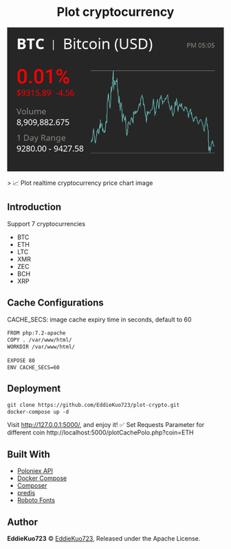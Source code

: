 <h1 align="center">Plot cryptocurrency</h1>
<p align="center">
  <img src="./image/cover.png">
</p>
> 📈 Plot realtime cryptocurrency price chart image

## Introduction
Support 7 cryptocurrencies 
 - BTC
 - ETH
 - LTC
 - XMR
 - ZEC
 - BCH
 - XRP

## Cache Configurations
CACHE_SECS: image cache expiry time in seconds, default to 60
```
FROM php:7.2-apache
COPY . /var/www/html/
WORKDIR /var/www/html/

EXPOSE 80
ENV CACHE_SECS=60
```

## Deployment
```
git clone https://github.com/EddieKuo723/plot-crypto.git
docker-compose up -d
```
Visit http://127.0.0.1:5000/, and enjoy it! ✅
Set Requests Parameter for different coin http://localhost:5000/plotCachePolo.php?coin=ETH

## Built With
* [Poloniex API](https://docs.poloniex.com/#returnchartdata)
* [Docker Compose](https://docs.docker.com/compose/)
* [Composer](https://getcomposer.org/)
* [predis](https://github.com/nrk/predis)
* [Roboto Fonts](https://fonts.google.com/specimen/Roboto)




## Author

**EddieKuo723** © [EddieKuo723](https://github.com/EddieKuo723), Released under the Apache License.<br>
